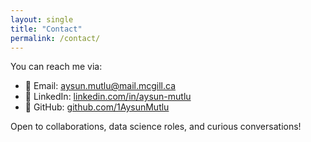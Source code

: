 ```yaml
---
layout: single
title: "Contact"
permalink: /contact/
---
```


You can reach me via:

- 📧 Email: aysun.mutlu@mail.mcgill.ca
- 💼 LinkedIn: [linkedin.com/in/aysun-mutlu](https://www.linkedin.com/in/aysun-mutlu)
- 🧠 GitHub: [github.com/1AysunMutlu](https://github.com/1AysunMutlu)

Open to collaborations, data science roles, and curious conversations!
